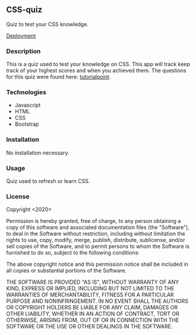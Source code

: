 ## CSS-quiz

Quiz to test your CSS knowledge.

[Deployment](https://theshagod.github.io/css-quiz/index.html)

### Description

This is a quiz used to test your knowledge on CSS. This app will track keep track of your highest scores and when you achieved them. The questions for this quiz were found here: [tutorialpoint](https://www.tutorialspoint.com/css/css_online_quiz.htm).

### Technologies

 - Javascript
 - HTML
 - CSS
 - Bootstrap
 
 ### Installation
 
 No installation necessary.
 
 ### Usage
 
 Quiz used to refresh or learn CSS.
 
### License

Copyright <2020> <Jon>

Permission is hereby granted, free of charge, to any person obtaining a copy of this software and associated documentation files (the "Software"), to deal in the Software without restriction, including without limitation the rights to use, copy, modify, merge, publish, distribute, sublicense, and/or sell copies of the Software, and to permit persons to whom the Software is furnished to do so, subject to the following conditions:

The above copyright notice and this permission notice shall be included in all copies or substantial portions of the Software.

THE SOFTWARE IS PROVIDED "AS IS", WITHOUT WARRANTY OF ANY KIND, EXPRESS OR IMPLIED, INCLUDING BUT NOT LIMITED TO THE WARRANTIES OF MERCHANTABILITY, FITNESS FOR A PARTICULAR PURPOSE AND NONINFRINGEMENT. IN NO EVENT SHALL THE AUTHORS OR COPYRIGHT HOLDERS BE LIABLE FOR ANY CLAIM, DAMAGES OR OTHER LIABILITY, WHETHER IN AN ACTION OF CONTRACT, TORT OR OTHERWISE, ARISING FROM, OUT OF OR IN CONNECTION WITH THE SOFTWARE OR THE USE OR OTHER DEALINGS IN THE SOFTWARE.

